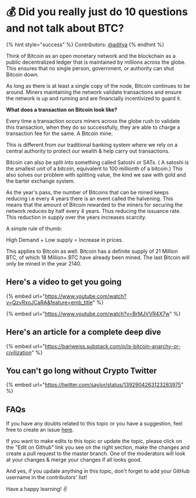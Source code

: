 # 💰 Did you really just do 10 questions and not talk about BTC?

{% hint style="success" %}
Contributors: [@aditya](https://twitter.com/aditay7s)
{% endhint %}

Think of Bitcoin as an open monetary network and the blockchain as a public decentralized ledger that is maintained by millions across the globe. This ensures that no single person, government, or authority can shut Bitcoin down.

As long as there is at least a single copy of the node, Bitcoin continues to be around. Miners maintaining the network validate transactions and ensure the network is up and running and are financially incentivized to guard it.

**What does a transaction on Bitcoin look like?**

Every time a transaction occurs miners across the globe rush to validate this transaction, when they do so successfully, they are able to charge a transaction fee for the same. A Bitcoin mine.

This is different from our traditional banking system where we rely on a central authority to protect our wealth & help carry out transactions.

Bitcoin can also be split into something called Satoshi or SATs. ( A satoshi is the smallest unit of a bitcoin, equivalent to 100 millionth of a bitcoin.) This also solves our problem with splitting value, the kind we saw with gold and the barter exchange system.

As the year's pass, the number of Bitcoins that can be mined keeps reducing i.e every 4 years there is an event called the halvening. This means that the amount of Bitcoin rewarded to the miners for securing the network reduces by half every 4 years. Thus reducing the issuance rate. This reduction in supply over the years increases scarcity.

A simple rule of thumb:

High Demand + Low supply = Increase in prices.

This applies to Bitcoin as well. Bitcoin has a definite supply of 21 Million BTC, of which 18 Million+ BTC have already been mined. The last Bitcoin will only be mined in the year 2140.

## Here's a video to get you going

{% embed url="https://www.youtube.com/watch?v=QzvRxoJCaRA&feature=emb_title" %}

{% embed url="https://www.youtube.com/watch?v=BrMJVVR4X7w" %}

## Here's an article for a complete deep dive

{% embed url="https://bariweiss.substack.com/p/is-bitcoin-anarchy-or-civilization" %}

## You can't go long without Crypto Twitter

{% embed url="https://twitter.com/saylor/status/1392904263123283975" %}

## FAQs

If you have any doubts related to this topic or you have a suggestion, feel free to create an issue [here](https://github.com/SuperteamDAO/ground-zero/issues).

If you want to make edits to this topic or update the topic, please click on the "Edit on Github" link you see on the right section, make the changes and create a pull request to the master branch. One of the moderators will look at your changes & merge your changes if all looks good.

And yes, if you update anything in this topic, don't forget to add your GitHub username in the contributors' list!

Have a happy learning! ✌️
